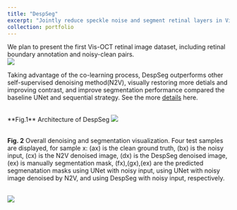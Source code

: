 ```yaml
---
title: "DespSeg"
excerpt: "Jointly reduce speckle noise and segment retinal layers in Vis-OCT images <br/><img src='https://tianyiye98.github.io/page/portfolio/Archi.jpg'>"
collection: portfolio
---
```

We plan to present the first Vis-OCT retinal image dataset, including retinal boundary annotation and noisy-clean pairs.
<br/><img src='https://tianyiye98.github.io/page/portfolio/Dataset.png'>

Taking advantage of the co-learning process, DespSeg outperforms other self-supervised denoising method(N2V), visually restoring more detials and improving contrast, and improve segmentation performance compared the baseline UNet and sequential strategy. See the more [details](https://tianyiye98.github.io/page/files/paper3.pdf) here. 


<br/>
**Fig.1** Architecture of DespSeg
<img src='https://tianyiye98.github.io/page/portfolio/Archi.jpg'>


<br/> **Fig. 2** Overall denoising and segmentation visualization. Four test samples are displayed, for sample x: (ax) is the clean ground truth, (bx) is the noisy input, (cx) is the N2V denoised image, (dx) is the DespSeg denoised image, (ex) is manually segmentation mask, (fx),(gx),(ex) are the predicted segmenatation masks using UNet with noisy input, using UNet with noisy image denoised by N2V, and using DespSeg with noisy input, respectively.

<br/><img src='https://tianyiye98.github.io/page/portfolio/overall_2.png'>



